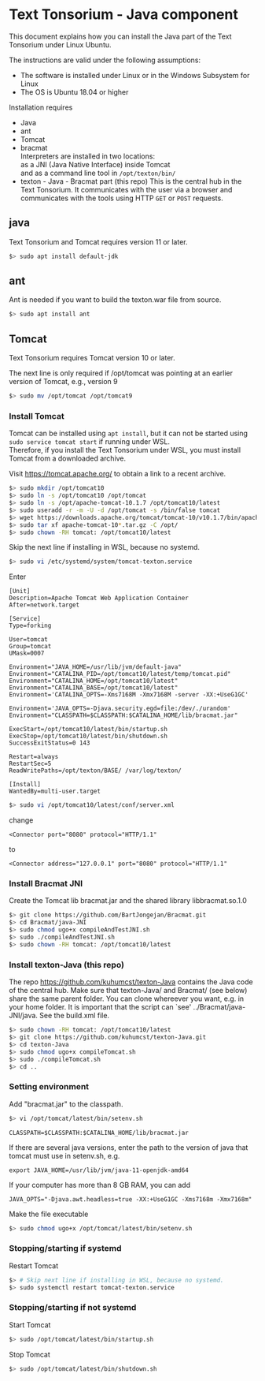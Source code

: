 # Text Tonsorium - Java component

This document explains how you can install the Java part of the Text Tonsorium under Linux Ubuntu.

The instructions are valid under the following assumptions:

  * The software is installed under Linux or in the Windows Subsystem for Linux
  * The OS is Ubuntu 18.04 or higher

Installation requires 
  * Java
  * ant
  * Tomcat  
  * bracmat  
   Interpreters are installed in two locations:  
   as a JNI (Java Native Interface) inside Tomcat  
   and as a command line tool in `/opt/texton/bin/`
  * texton - Java  - Bracmat part (this repo)
   This is the central hub in the Text Tonsorium. It communicates with the user via a
   browser and communicates with the tools using HTTP `GET` or `POST` requests.

## java

Text Tonsorium and Tomcat requires version 11 or later.

```bash
$> sudo apt install default-jdk
```

## ant

Ant is needed if you want to build the texton.war file from source.

```bash
$> sudo apt install ant
```

## Tomcat

Text Tonsorium requires Tomcat version 10 or later.

The next line is only required if /opt/tomcat was pointing at an earlier version of Tomcat, e.g., version 9

```bash
$> sudo mv /opt/tomcat /opt/tomcat9 
```

### Install Tomcat

Tomcat can be installed using `apt install`, but it can not be started using `sudo service tomcat start` if running under WSL.  
Therefore, if you install the Text Tonsorium under WSL, you must install Tomcat from a downloaded archive.

Visit https://tomcat.apache.org/ to obtain a link to a recent archive.

```bash
$> sudo mkdir /opt/tomcat10
$> sudo ln -s /opt/tomcat10 /opt/tomcat
$> sudo ln -s /opt/apache-tomcat-10.1.7 /opt/tomcat10/latest
$> sudo useradd -r -m -U -d /opt/tomcat -s /bin/false tomcat
$> wget https://downloads.apache.org/tomcat/tomcat-10/v10.1.7/bin/apache-tomcat-10.1.7.tar.gz
$> sudo tar xf apache-tomcat-10*.tar.gz -C /opt/
$> sudo chown -RH tomcat: /opt/tomcat10/latest
```

Skip the next line if installing in WSL, because no systemd.

```bash
$> sudo vi /etc/systemd/system/tomcat-texton.service
```

Enter

    [Unit]
    Description=Apache Tomcat Web Application Container
    After=network.target
    
    [Service]
    Type=forking
    
    User=tomcat
    Group=tomcat
    UMask=0007
    
    Environment="JAVA_HOME=/usr/lib/jvm/default-java"
    Environment="CATALINA_PID=/opt/tomcat10/latest/temp/tomcat.pid"
    Environment="CATALINA_HOME=/opt/tomcat10/latest"
    Environment="CATALINA_BASE=/opt/tomcat10/latest"
    Environment='CATALINA_OPTS=-Xms7168M -Xmx7168M -server -XX:+UseG1GC'
    
    Environment='JAVA_OPTS=-Djava.security.egd=file:/dev/./urandom'
    Environment="CLASSPATH=$CLASSPATH:$CATALINA_HOME/lib/bracmat.jar"
    
    ExecStart=/opt/tomcat10/latest/bin/startup.sh
    ExecStop=/opt/tomcat10/latest/bin/shutdown.sh
    SuccessExitStatus=0 143
    
    Restart=always
    RestartSec=5
    ReadWritePaths=/opt/texton/BASE/ /var/log/texton/
    
    [Install]
    WantedBy=multi-user.target

```bash
$> sudo vi /opt/tomcat10/latest/conf/server.xml
```

change

    <Connector port="8080" protocol="HTTP/1.1"

to

    <Connector address="127.0.0.1" port="8080" protocol="HTTP/1.1"

### Install Bracmat JNI

Create the Tomcat lib bracmat.jar and the shared library libbracmat.so.1.0


```bash
$> git clone https://github.com/BartJongejan/Bracmat.git
$> cd Bracmat/java-JNI
$> sudo chmod ugo+x compileAndTestJNI.sh
$> sudo ./compileAndTestJNI.sh
$> sudo chown -RH tomcat: /opt/tomcat10/latest
```

### Install texton-Java (this repo) 

The repo https://github.com/kuhumcst/texton-Java contains the Java code of the central hub.
Make sure that texton-Java/ and Bracmat/ (see below) share the same parent folder. You can clone whereever you want, e.g. in your home folder.
It is important that the script can `see' ../Bracmat/java-JNI/java. See the build.xml file.

```bash
$> sudo chown -RH tomcat: /opt/tomcat10/latest
$> git clone https://github.com/kuhumcst/texton-Java.git
$> cd texton-Java
$> sudo chmod ugo+x compileTomcat.sh
$> sudo ./compileTomcat.sh
$> cd ..
```

### Setting environment

Add "bracmat.jar" to the classpath.

```bash
$> vi /opt/tomcat/latest/bin/setenv.sh
```

    CLASSPATH=$CLASSPATH:$CATALINA_HOME/lib/bracmat.jar

If there are several java versions, enter the path to the version of java that tomcat must use in setenv.sh, e.g.

    export JAVA_HOME=/usr/lib/jvm/java-11-openjdk-amd64

If your computer has more than 8 GB RAM, you can add

    JAVA_OPTS="-Djava.awt.headless=true -XX:+UseG1GC -Xms7168m -Xmx7168m"

Make the file executable

```bash
$> sudo chmod ugo+x /opt/tomcat/latest/bin/setenv.sh
```

### Stopping/starting if systemd

Restart Tomcat

```bash
$> # Skip next line if installing in WSL, because no systemd.
$> sudo systemctl restart tomcat-texton.service
```

### Stopping/starting if not systemd

Start Tomcat

```bash
$> sudo /opt/tomcat/latest/bin/startup.sh
```

Stop Tomcat

```bash
$> sudo /opt/tomcat/latest/bin/shutdown.sh
```

